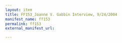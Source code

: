 ```yaml
---
layout: item
title: FF153_Joanne V. Gabbin Interview, 9/24/2004
manifest_name: ff153
permalink: ff153
external_manifest_url: 

---
```

<!-- Add an essay or interpretive material below this line,
using HTML or markdown.  Do not modify this file above this line -->
